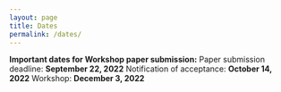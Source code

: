 ```yaml
---
layout: page
title: Dates
permalink: /dates/
---
```


**Important dates for Workshop paper submission:**
Paper submission deadline: **September 22, 2022**
Notification of acceptance: **October 14, 2022**
Workshop: **December 3, 2022**
